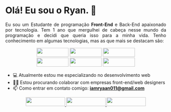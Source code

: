 # Olá! Eu sou o Ryan. 👋

<p align="justify">
  Eu sou um Estudante de programação <strong>Front-End</strong> e Back-End apaixonado por tecnologia. Tem 1 ano que mergulhei de cabeça nesse mundo da programação e decidi que queria isso para a minha vida. Tenho conhecimento em algumas tecnologias, mas as que mais se destacam são:
</p>

<div align="center">
  <img src="https://img.shields.io/badge/HTML5-E34F26?style=for-the-badge&logo=html5&logoColor=white" width="100px" height="28px"/>
  <img src="https://img.shields.io/badge/CSS3-1572B6?style=for-the-badge&logo=css3&logoColor=white" width="100px" height="28px"/>
  <img src="https://img.shields.io/badge/Sass-CC6699?style=for-the-badge&logo=sass&logoColor=white" width="100px" height="28px"/>
</div>

<div align="center">
  <img src="https://img.shields.io/badge/JavaScript-F7DF1E?style=for-the-badge&logo=javascript&logoColor=black" width="100px" height="28px"/>
  <img src="https://img.shields.io/badge/TypeScript-007ACC?style=for-the-badge&logo=typescript&logoColor=white" width="100px" height="28px"/>
  <img src="https://img.shields.io/badge/React-20232A?style=for-the-badge&logo=react&logoColor=61DAFB" width="100px" height="28px"/>  
</div>

  - 💻 Atualmente estou me especializando no desenvolvimento web
  - 👨‍💻 Estou procurando colaborar com empresas front-end/web designers
  - 📫 Como entrar em contato comigo: <strong>iamryaan011@gmail.com</strong>

<div align="center">
  <a href="https://www.facebook.com/ryanlimaaaa/" target="_blank" rel="noreferrer">
    <img src="https://img.shields.io/badge/Facebook-1877F2?style=for-the-badge&logo=facebook&logoColor=white" width="123px" height="28px"/>
  </a>

  <a href="https://www.instagram.com/iamryaan011/" target="_blank" rel="noreferrer">
    <img src="https://img.shields.io/badge/Instagram-E4405F?style=for-the-badge&logo=instagram&logoColor=white" width="123px" height="28px"/>
  </a>

  <a href="https://www.linkedin.com/in/ryanlima011/" target="_blank" rel="noreferrer">
    <img src="https://img.shields.io/badge/LinkedIn-0077B5?style=for-the-badge&logo=linkedin&logoColor=white" width="123px" height="28px"/>
  </a>
</div>



